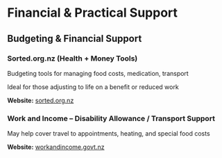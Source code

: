 # Financial & Practical Support

## Budgeting & Financial Support

### Sorted.org.nz (Health + Money Tools)
Budgeting tools for managing food costs, medication, transport

Ideal for those adjusting to life on a benefit or reduced work

**Website:** [sorted.org.nz](https://sorted.org.nz)

### Work and Income – Disability Allowance / Transport Support
May help cover travel to appointments, heating, and special food costs

**Website:** [workandincome.govt.nz](https://workandincome.govt.nz)